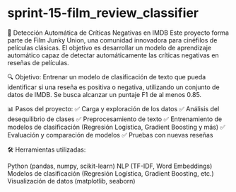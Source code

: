 # sprint-15-film_review_classifier
🚀 Detección Automática de Críticas Negativas en IMDB
Este proyecto forma parte de Film Junky Union, una comunidad innovadora para cinéfilos de películas clásicas. El objetivo es desarrollar un modelo de aprendizaje automático capaz de detectar automáticamente las críticas negativas en reseñas de películas.

🔍 Objetivo:
Entrenar un modelo de clasificación de texto que pueda identificar si una reseña es positiva o negativa, utilizando un conjunto de datos de IMDB. Se busca alcanzar un puntaje F1 de al menos 0.85.

📊 Pasos del proyecto:
✅ Carga y exploración de los datos
✅ Análisis del desequilibrio de clases
✅ Preprocesamiento de texto
✅ Entrenamiento de modelos de clasificación (Regresión Logística, Gradient Boosting y más)
✅ Evaluación y comparación de modelos
✅ Pruebas con nuevas reseñas

🛠 Herramientas utilizadas:

Python (pandas, numpy, scikit-learn)
NLP (TF-IDF, Word Embeddings)
Modelos de clasificación (Regresión Logística, Gradient Boosting, etc.)
Visualización de datos (matplotlib, seaborn)
